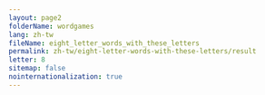 ```yaml
---
layout: page2
folderName: wordgames
lang: zh-tw
fileName: eight_letter_words_with_these_letters
permalink: zh-tw/eight-letter-words-with-these-letters/result
letter: 8
sitemap: false
nointernationalization: true   
---
```

